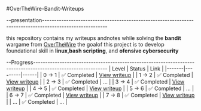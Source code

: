 #OverTheWire-Bandit-Writeups


--presentation---------------------------------------------------------------------------------------------------------

this repository contains my writeups andnotes while solving the **bandit** wargame from [OverTheWire](https://overthewire.org/wargames/bandit/) the goalof this project is to develop foundational skill in **linux**,**bash scripting**, and **ofensive cybersecurity**

--Progress-------------------------------------------------------------------------------------------------------------
| Level | Status  | Link |
|-------|---------|------|
| 0 → 1 | ✅ Completed | [View writeup](./levels/Level-0-to-1.md) |
| 1 → 2 | ✅ Completed | [View writeup](./levels/Level-1-to-2.md) |
| 2 → 3 | ✅ Completed | … |
| 3 → 4 | ✅ Completed | [View writeup](./levels/Level-0-to-1.md) |
| 4 → 5 | ✅ Completed | [View writeup](./levels/Level-1-to-2.md) |
| 5 → 6 | ✅ Completed | … |
| 6 → 7 | ✅ Completed | [View writeup](./levels/Level-0-to-1.md) |
| 7 → 8 | ✅ Completed | [View writeup](./levels/Level-1-to-2.md) |
| …     | ✅ Completed | … |
